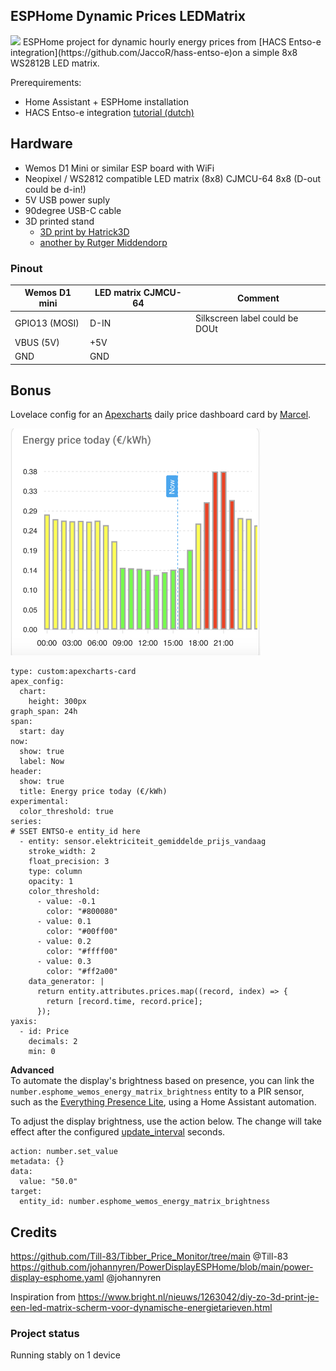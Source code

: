 ## ESPHome Dynamic Prices LEDMatrix
<img src="https://raw.githubusercontent.com/JannickBlmndl/ESPHome-Dynamic-Prices-LEDMatrix/main/imgs/ESPHome_LedMatrix.png" width="200" />
ESPHome project for dynamic hourly energy prices from [HACS Entso-e integration](https://github.com/JaccoR/hass-entso-e)on a simple 8x8 WS2812B LED matrix.

Prerequirements:
- Home Assistant + ESPHome installation
- HACS Entso-e integration [tutorial (dutch)](https://doe-duurzaam.nl/artikel/dynamische-energieprijzen-inlezen-met-home-assistant-zo-doe-je-dat/) 

## Hardware
- Wemos D1 Mini or similar ESP board with WiFi
- Neopixel / WS2812 compatible LED matrix (8x8) CJMCU-64 8x8 (D-out could be d-in!)
- 5V USB power suply
- 90degree USB-C cable
- 3D printed stand 
  - [3D print by Hatrick3D](https://www.printables.com/model/908102-8x8-led-matrix-display-as-energy-price-indicator-f)
  - [another by Rutger Middendorp](https://www.printables.com/model/1146867-dynamic-energy-price-indicator)

### Pinout

| Wemos D1 mini | LED matrix CJMCU-64         |Comment|
| ----------- | --------------|--------------|
|GPIO13 (MOSI) | D-IN |Silkscreen label could be DOUt
|VBUS (5V)| +5V||
|GND |GND||

## Bonus 
Lovelace config for an [Apexcharts](https://github.com/RomRider/apexcharts-card) daily price dashboard card by [Marcel](https://doe-duurzaam.nl/2023/01/02/dynamische-energieprijzen-inlezen-met-home-assistant-zo-doe-je-dat/#comment-3417).

<img src="https://raw.githubusercontent.com/JannickBlmndl/ESPHome-Dynamic-Prices-LEDMatrix/main/imgs/apexchart_preview.png" width="400" />

```
type: custom:apexcharts-card
apex_config:
  chart:
    height: 300px
graph_span: 24h
span:
  start: day
now:
  show: true
  label: Now
header:
  show: true
  title: Energy price today (€/kWh)
experimental:
  color_threshold: true
series:
# SSET ENTSO-e entity_id here
  - entity: sensor.elektriciteit_gemiddelde_prijs_vandaag 
    stroke_width: 2
    float_precision: 3
    type: column
    opacity: 1
    color_threshold:
      - value: -0.1
        color: "#800080"
      - value: 0.1
        color: "#00ff00"
      - value: 0.2
        color: "#ffff00"
      - value: 0.3
        color: "#ff2a00"
    data_generator: |
      return entity.attributes.prices.map((record, index) => {
        return [record.time, record.price];
      });
yaxis:
  - id: Price
    decimals: 2
    min: 0
```

__Advanced__\
To automate the display's brightness based on presence, you can link the `number.esphome_wemos_energy_matrix_brightness` entity to a PIR sensor, such as the [Everything Presence Lite](https://shop.everythingsmart.io/products/everything-presence-lite), using a Home Assistant automation.

To adjust the display brightness, use the action below. The change will take effect after the configured [update_interval](https://github.com/JannickBlmndl/ESPHome-Dynamic-Prices-LEDMatrix/blob/1d1374a6d2a879d34fcea5a68a5b5627f7bdad60/esphome-wemos-energy-matrix.yaml#L6) seconds.
```
action: number.set_value
metadata: {}
data:
  value: "50.0"
target:
  entity_id: number.esphome_wemos_energy_matrix_brightness
```

## Credits
https://github.com/Till-83/Tibber_Price_Monitor/tree/main @Till-83
https://github.com/johannyren/PowerDisplayESPHome/blob/main/power-display-esphome.yaml @johannyren

Inspiration from
https://www.bright.nl/nieuws/1263042/diy-zo-3d-print-je-een-led-matrix-scherm-voor-dynamische-energietarieven.html

### Project status
Running stably on 1 device